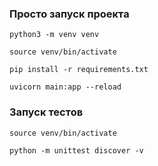 ### Просто запуск проекта

`python3 -m venv venv`

`source venv/bin/activate`

`pip install -r requirements.txt`

`uvicorn main:app --reload`

### Запуск тестов

`source venv/bin/activate`

`python -m unittest discover -v`
